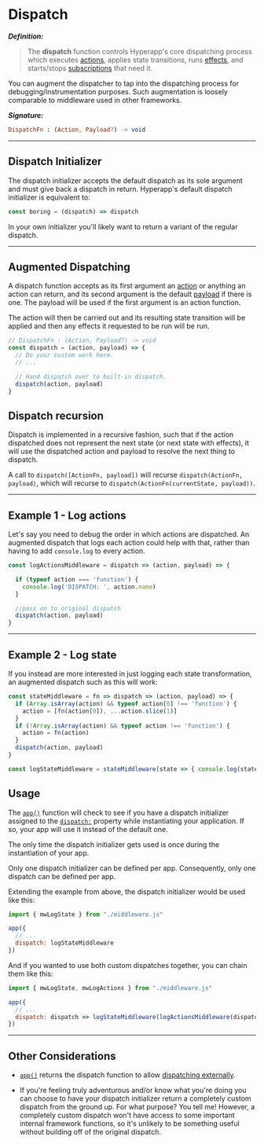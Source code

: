 # Dispatch

**_Definition:_**

> The **dispatch** function controls Hyperapp's core dispatching process which executes [actions](actions.md), applies state transitions, runs [effects](effects.md), and starts/stops [subscriptions](subscriptions.md) that need it.

You can augment the dispatcher to tap into the dispatching process for debugging/instrumentation purposes. Such augmentation is loosely comparable to middleware used in other frameworks.

**_Signature:_**

```elm
DispatchFn : (Action, Payload?) -> void
```

---

## Dispatch Initializer

The dispatch initializer accepts the default dispatch as its sole argument and must give back a dispatch in return. Hyperapp's default dispatch initializer is equivalent to:

```js
const boring = (dispatch) => dispatch
```

In your own initializer you'll likely want to return a variant of the regular dispatch.

---

## Augmented Dispatching

A dispatch function accepts as its first argument an [action](actions.md) or anything an action can return, and its second argument is the default [payload](actions.md#payloads) if there is one. The payload will be used if the first argument is an action function.

The action will then be carried out and its resulting state transition will be applied and then any effects it requested to be run will be run.

```js
// DispatchFn : (Action, Payload?) -> void
const dispatch = (action, payload) => {
  // Do your custom work here.
  // ...

  // Hand dispatch over to built-in dispatch.
  dispatch(action, payload)
}
```

## Dispatch recursion

Dispatch is implemented in a recursive fashion, such that if the action dispatched does not represent the next state (or next state with effects), it will use the dispatched action and payload to resolve the next thing to dispatch. 

A call to `dispatch([ActionFn, payload])` will recurse `dispatch(ActionFn, payload)`, which will recurse to `dispatch(ActionFn(currentState, payload))`. 

---

## Example 1 - Log actions

Let's say you need to debug the order in which actions are dispatched. An augmented dispatch that logs each action could help with that, rather than having to add `console.log` to every action.

```js
const logActionsMiddleware = dispatch => (action, payload) => {

  if (typeof action === 'function') {
    console.log('DISPATCH: ', action.name)
  }

  //pass on to original dispatch
  dispatch(action, payload)
}
```

---

## Example 2 - Log state

If you instead are more interested in just logging each state transformation, an augmented dispatch such as this will work:

```js
const stateMiddleware = fn => dispatch => (action, payload) => {
  if (Array.isArray(action) && typeof action[0] !== 'function') {
    action = [fn(action[0]), ...action.slice(1)]
  }
  if (!Array.isArray(action) && typeof action !== 'function') {
    action = fn(action)
  }
  dispatch(action, payload)
}

const logStateMiddleware = stateMiddleware(state => { console.log(state); return state})
```



## Usage

The [`app()`](../api/app.md) function will check to see if you have a dispatch initializer assigned to the [`dispatch:`](../api/app.md#dispatch) property while instantiating your application. If so, your app will use it instead of the default one.

The only time the dispatch initializer gets used is once during the instantiation of your app.

Only one dispatch initializer can be defined per app. Consequently, only one dispatch can be defined per app.

Extending the example from above, the dispatch initializer would be used like this:

```js
import { mwLogState } from "./middleware.js"

app({
  // ...
  dispatch: logStateMiddleware
})
```

And if you wanted to use both custom dispatches together, you can chain them like this:

```js
import { mwLogState, mwLogActions } from "./middleware.js"

app({
  // ...
  dispatch: dispatch => logStateMiddleware(logActionsMiddleware(dispatch))
})
```


---

## Other Considerations

- [`app()`](../api/app.md) returns the dispatch function to allow [dispatching externally](../api/app.md#instrumentation).

- If you're feeling truly adventurous and/or know what you're doing you can choose to have your dispatch initializer return a completely custom dispatch from the ground up. For what purpose? You tell me! However, a completely custom dispatch won't have access to some important internal framework functions, so it's unlikely to be something useful without building off of the original dispatch.
